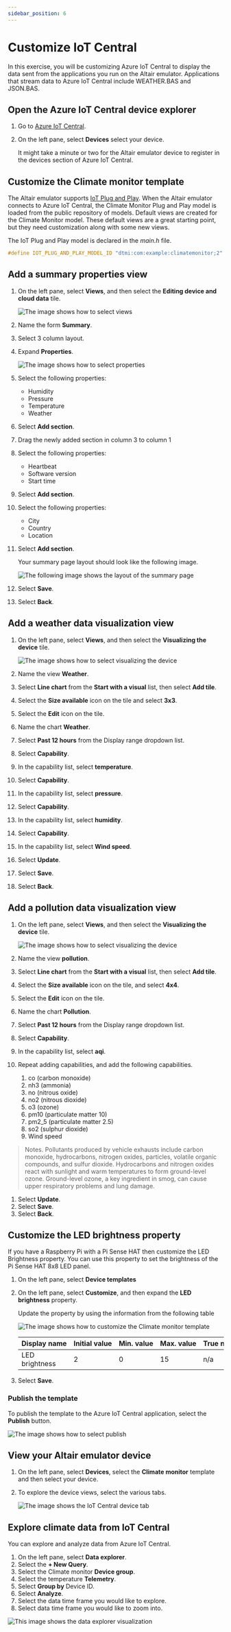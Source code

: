 ```yaml
---
sidebar_position: 6
---
```


# Customize IoT Central

In this exercise, you will be customizing Azure IoT Central to display the data sent from the applications you run on the Altair emulator. Applications that stream data to Azure IoT Central include WEATHER.BAS and JSON.BAS.

## Open the Azure IoT Central device explorer

1. Go to [Azure IoT Central](https://azure.microsoft.com/services/iot-central?azure-portal=true).

1. On the left pane, select **Devices** select your device.

    It might take a minute or two for the Altair emulator device to register in the devices section of Azure IoT Central.

## Customize the Climate monitor template

The Altair emulator supports [IoT Plug and Play](https://docs.microsoft.com/azure/iot-develop/overview-iot-plug-and-play). When the Altair emulator connects to Azure IoT Central, the Climate Monitor Plug and Play model is loaded from the public repository of models. Default views are created for the Climate Monitor model. These default views are a great starting point, but they need customization along with some new views.

The IoT Plug and Play model is declared in the *main.h* file.

```c
#define IOT_PLUG_AND_PLAY_MODEL_ID "dtmi:com:example:climatemonitor;2"
```

## Add a summary properties view

1. On the left pane, select **Views**, and then select the **Editing device and cloud data** tile.

    ![The image shows how to select views](img/iot-central-view-properties-create.png)

    <!-- :::image type="content" source="../img/iot-central-view-properties-create.png" alt-text="Screenshot that shows the tile for editing device and cloud data."::: -->

1. Name the form **Summary**.
1. Select 3 column layout.
1. Expand **Properties**.

    ![The image shows how to select properties](img/iot-central-template-properties-select-properties.png)

    <!-- :::image type="content" source="../img/iot-central-template-properties-select-properties.png" alt-text="Screenshot that shows the controls for expanding and viewing the Properties list."::: -->

1. Select the following properties:
    - Humidity
    - Pressure
    - Temperature
    - Weather
1. Select **Add section**.
1. Drag the newly added section in column 3 to column 1
1. Select the following properties:
    - Heartbeat
    - Software version
    - Start time
1. Select **Add section**.
1. Select the following properties:
    - City
    - Country
    - Location
1. Select **Add section**.

    Your summary page layout should look like the following image.

    ![The following image shows the layout of the summary page](img/iot-central-properties-summary.png)

1. Select **Save**.
1. Select **Back**.

## Add a weather data visualization view

1. On the left pane, select **Views**, and then select the **Visualizing the device** tile.

    ![The image shows how to select visualizing the device](img/iot-central-visualize-create.png)

    <!-- :::image type="content" source="../img/iot-central-visualize-create.png" alt-text="Screenshot that shows the tile for visualizing the device."::: -->

1. Name the view **Weather**.
1. Select **Line chart** from the **Start with a visual** list, then select **Add tile**.
1. Select the **Size available** icon on the tile and select **3x3**.
1. Select the **Edit** icon on the tile.
1. Name the chart **Weather**.
1. Select **Past 12 hours** from the Display range dropdown list.
1. Select **Capability**.
1. In the capability list, select **temperature**.
1. Select **Capability**.
1. In the capability list, select **pressure**.
1. Select **Capability**.
1. In the capability list, select **humidity**.
1. Select **Capability**.
1. In the capability list, select **Wind speed**.

    <!-- ![](img/iot-central-visualize-tile-capabilities.png) -->

    <!-- :::image type="content" source="../img/iot-central-visualize-tile-capabilities.png" alt-text="Screenshot that the Telemetry section for selecting capabilities."::: -->

1. Select **Update**.
1. Select **Save**.
1. Select **Back**.

## Add a pollution data visualization view

1. On the left pane, select **Views**, and then select the **Visualizing the device** tile.

    ![The image shows how to select visualizing the device](img/iot-central-visualize-create.png)

    <!-- :::image type="content" source="../img/iot-central-visualize-create.png" alt-text="Screenshot that shows the tile for visualizing the device."::: -->

1. Name the view **pollution**.
1. Select **Line chart** from the **Start with a visual** list, then select **Add tile**.
1. Select the **Size available** icon on the tile, and select **4x4**.
1. Select the **Edit** icon on the tile.
1. Name the chart **Pollution**.
1. Select **Past 12 hours** from the Display range dropdown list.
1. Select **Capability**.
1. In the capability list, select **aqi**.
1. Repeat adding capabilities, and add the following capabilities.
    1. co (carbon monoxide)
    1. nh3 (ammonia)
    1. no (nitrous oxide)
    1. no2 (nitrous dioxide)
    1. o3 (ozone)
    1. pm10 (particulate matter 10)
    1. pm2_5 (particulate matter 2.5)
    1. so2 (sulphur dioxide)
    1. Wind speed

> Notes. Pollutants produced by vehicle exhausts include carbon monoxide, hydrocarbons, nitrogen oxides, particles, volatile organic compounds, and sulfur dioxide. Hydrocarbons and nitrogen oxides react with sunlight and warm temperatures to form ground-level ozone. Ground-level ozone, a key ingredient in smog, can cause upper respiratory problems and lung damage.

1. Select **Update**.
1. Select **Save**.
1. Select **Back**.

## Customize the LED brightness property

If you have a Raspberry Pi with a Pi Sense HAT then customize the LED Brightness property. You can use this property to set the brightness of the Pi Sense HAT 8x8 LED panel.

1. On the left pane, select **Device templates**
1. On the left pane, select **Customize**, and then expand the **LED brightness** property.

   Update the property by using the information from the following table

   ![The image shows how to customize the Climate monitor template](img/iot-central-template-customize.png)

    | Display&nbsp;name | Initial&nbsp;value | Min.&nbsp;value | Max.&nbsp;value | True&nbsp;name | False&nbsp;name |
    | --- |--- | --- |--- | --- |--- |
    | LED brightness | 2 | 0 | 15 | n/a | n/a |

1. Select **Save**.

### Publish the template

To publish the template to the Azure IoT Central application, select the **Publish** button.

![The image shows how to select publish](img/iot-central-template-publish.png)

<!-- :::image type="content" source="../img/iot-central-template-publish.png" alt-text="Screenshot of the pane for customizing an interface, with the Publish button."::: -->

## View your Altair emulator device

1. On the left pane, select **Devices**, select the **Climate monitor** template and then select your device.

1. To explore the device views, select the various tabs.

    ![The image shows the IoT Central device tab](img/iot-central-device-tabs.png)

    <!-- :::image type="content" source="../img/iot-central-device-tabs.png" alt-text="Screenshot that highlights the available tabs for customizing your device properties."::: -->

## Explore climate data from IoT Central

You can explore and analyze data from Azure IoT Central. 

1. On the left pane, select **Data explorer**.
1. Select the **+ New Query**.
1. Select the Climate monitor **Device group**.
1. Select the temperature **Telemetry**.
1. Select **Group by** Device ID.
1. Select **Analyze**.
1. Select the data time frame you would like to explore.
1. Select data time frame you would like to zoom into.

![This image shows the data explorer visualization](img/iot-central-data-explorer.png)
